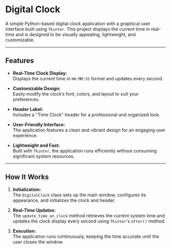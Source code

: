 # Digital Clock

A simple Python-based digital clock application with a graphical user interface built using `Tkinter`. This project displays the current time in real-time and is designed to be visually appealing, lightweight, and customizable.

---

## Features

- **Real-Time Clock Display:**  
  Displays the current time in `HH:MM:SS` format and updates every second.

- **Customizable Design:**  
  Easily modify the clock’s font, colors, and layout to suit your preferences.

- **Header Label:**  
  Includes a "Time Clock" header for a professional and organized look.

- **User-Friendly Interface:**  
  The application features a clean and vibrant design for an engaging user experience.

- **Lightweight and Fast:**  
  Built with `Tkinter`, the application runs efficiently without consuming significant system resources.

---

## How It Works

1. **Initialization:**  
   The `DigitalClock` class sets up the main window, configures its appearance, and initializes the clock and header.

2. **Real-Time Updates:**  
   The `update_time_on_clock` method retrieves the current system time and updates the clock display every second using `Tkinter`'s `after()` method.

3. **Execution:**  
   The application runs continuously, keeping the time accurate until the user closes the window.


